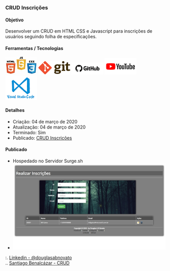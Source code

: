 ### CRUD Inscrições

#### Objetivo

Desenvolver um CRUD em HTML CSS e Javascript para inscrições de usuários seguindo folha de especificações.

#### Ferramentas / Tecnologias

![HTML/CSS/Javascript](/images/logo-html-css-js.jpeg)
![Git](/images/logo-git.png)
![Github](/images/logo-github.png)
![Youtube](/images/logo-youtube.png)
![VSCode](/images/logo-VSCode.png)

#### Detalhes

- Criação: 04 de março de 2020
- Atualização: 04 de março de 2020
- Terminado: Sim 
- Publicado: [CRUD Inscrições](http://cooing-rainstorm.surge.sh)

#### Publicado

- Hospedado no Servidor Surge.sh
- ![CRUD Inscrições](/images/tela-1.jpg)<br/>

:. [Linkedin - @douglasabnovato](https://www.linkedin.com/in/douglasabnovato/)<br/>
.. [Santiago Benalcázar - CRUD](https://www.youtube.com/watch?v=Ms8bIRkwFms) 